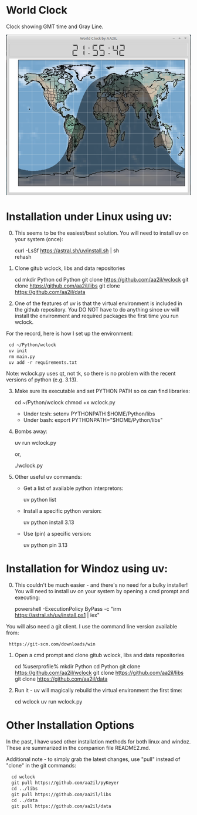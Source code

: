 # World Clock

Clock showing GMT time and Gray Line.

![World Clock Screen Shot]( Docs/wclock.png)

# Installation under Linux using uv:

0) This seems to be the easiest/best solution.  You will need to install uv on your system (once):

      curl -LsSf https://astral.sh/uv/install.sh | sh      
      rehash     

1) Clone gitub wclock, libs and data repositories
      
      cd
      mkdir Python
      cd Python
      git clone https://github.com/aa2il/wclock
      git clone https://github.com/aa2il/libs
      git clone https://github.com/aa2il/data

2) One of the features of uv is that the virtual environment is included in the github repository.  You DO NOT have to do anything since uv will install the environment and required packages the first time you run wclock.

For the record, here is how I set up the environment:

     cd ~/Python/wclock
     uv init
     rm main.py
     uv add -r requirements.txt

Note: wclock.py uses qt, not tk, so there is no problem with the recent versions of python (e.g. 3.13).

3) Make sure its executable and set PYTHON PATH so os can find libraries:

     cd ~/Python/wclock
     chmod +x wclock.py

   - Under tcsh:      setenv PYTHONPATH $HOME/Python/libs
   - Under bash:      export PYTHONPATH="$HOME/Python/libs"
   
4) Bombs away:

     uv run wclock.py

   or, 

     ./wclock.py

5) Other useful uv commands:

   - Get a list of available python interpretors:
   
        uv python list

   - Install a specific python version:
   
        uv python install 3.13

   - Use (pin) a specific version:
   
        uv python pin 3.13

# Installation for Windoz using uv:

0) This couldn't be much easier - and there's no need for a bulky installer!  You will need to install uv on your system by opening a cmd prompt and executing:

     powershell -ExecutionPolicy ByPass -c "irm https://astral.sh/uv/install.ps1 | iex"

You will also need a git client.  I use the command line version available from:

     https://git-scm.com/downloads/win
       
1) Open a cmd prompt and clone gitub wclock, libs and data repositories

     cd %userprofile%
     mkdir Python
     cd Python
     git clone https://github.com/aa2il/wclock
     git clone https://github.com/aa2il/libs
     git clone https://github.com/aa2il/data

2) Run it - uv will magically rebuild the virtual environment the first time:

     cd wclock
     uv run wclock.py

# Other Installation Options

In the past, I have used other installation methods for both linux and windoz.  These are summarized in the companion file README2.md.

Additional note - to simply grab the latest changes, use "pull" instead of "clone" in the git commands:

      cd wclock
      git pull https://github.com/aa2il/pyKeyer
      cd ../libs
      git pull https://github.com/aa2il/libs
      cd ../data
      git pull https://github.com/aa2il/data
        


